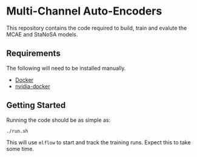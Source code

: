 # Multi-Channel Auto-Encoders
This repository contains the code required to build, train and evalute the MCAE and StaNoSA models.

## Requirements
The following will need to be installed manually.
- [Docker](https://www.docker.com/get-started/)
- [nvidia-docker](https://github.com/NVIDIA/nvidia-docker)

## Getting Started
Running the code should be as simple as:

`./run.sh`

This will use `mlflow` to start and track the training runs. Expect this to take some time.